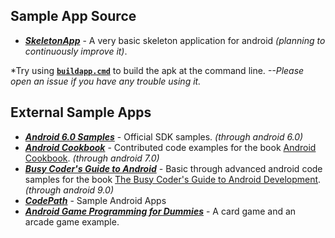 Sample App Source
-----------------

* [***SkeletonApp***](APPS/SkeletonApp/) - A very basic skeleton application for android _(planning to continuously improve it)_.

*Try using [**`buildapp.cmd`**](APPS/buildapp.cmd) to build the apk at the command line.  _--Please open an issue if you have any trouble using it._


External Sample Apps
--------------------

* [***Android 6.0 Samples***](https://dl-ssl.google.com/android/repository/samples-23_r02.zip) - Official SDK samples. _(through android 6.0)_
* [***Android Cookbook***](https://github.com/IanDarwin/Android-Cookbook-Examples) - Contributed code examples for the book [Android Cookbook](https://androidcookbook.com/). _(through android 7.0)_
* [***Busy Coder's Guide to Android***](https://github.com/commonsguy/cw-omnibus) - Basic through advanced android code samples for the book [The Busy Coder's Guide to Android Development](https://commonsware.com/Android/). _(through android 9.0)_
* [***CodePath***](https://guides.codepath.com/android/Sample-Android-Apps) - Sample Android Apps
* [***Android Game Programming for Dummies***](https://www.wiley.com/en-us/Android+Game+Programming+For+Dummies-p-9781118027745#downloads-section) - A card game and an arcade game example.
